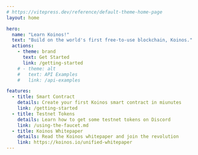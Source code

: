 ```yaml
---
# https://vitepress.dev/reference/default-theme-home-page
layout: home

hero:
  name: "Learn Koinos!"
  text: "Build on the world's first free-to-use blockchain, Koinos."
  actions:
    - theme: brand
      text: Get Started
      link: /getting-started
    # - theme: alt
    #   text: API Examples
    #   link: /api-examples

features:
  - title: Smart Contract
    details: Create your first Koinos smart contract in miunutes
    link: /getting-started
  - title: Testnet Tokens
    details: Learn how to get some testnet tokens on Discord
    link: /using-the-faucet.md
  - title: Koinos Whitepaper
    details: Read the Koinos whitepaper and join the revolution
    link: https://koinos.io/unified-whitepaper
---
```

